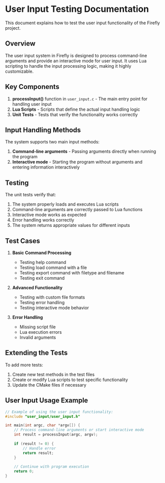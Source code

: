 # User Input Testing Documentation

This document explains how to test the user input functionality of the Firefly project.

## Overview

The user input system in Firefly is designed to process command-line arguments and provide an interactive mode for user input. It uses Lua scripting to handle the input processing logic, making it highly customizable.

## Key Components

1. **processInput()** function in `user_input.c` - The main entry point for handling user input
2. **Lua Scripts** - Scripts that define the actual input handling logic
3. **Unit Tests** - Tests that verify the functionality works correctly

## Input Handling Methods

The system supports two main input methods:

1. **Command-line arguments** - Passing arguments directly when running the program
2. **Interactive mode** - Starting the program without arguments and entering information interactively

## Testing

The unit tests verify that:

1. The system properly loads and executes Lua scripts
2. Command-line arguments are correctly passed to Lua functions
3. Interactive mode works as expected
4. Error handling works correctly
5. The system returns appropriate values for different inputs

## Test Cases

1. **Basic Command Processing**
   - Testing help command
   - Testing load command with a file
   - Testing export command with filetype and filename
   - Testing exit command

2. **Advanced Functionality**
   - Testing with custom file formats
   - Testing error handling
   - Testing interactive mode behavior

3. **Error Handling**
   - Missing script file
   - Lua execution errors
   - Invalid arguments

## Extending the Tests

To add more tests:

1. Create new test methods in the test files
2. Create or modify Lua scripts to test specific functionality
3. Update the CMake files if necessary

## User Input Usage Example

```c
// Example of using the user input functionality:
#include "user_input/user_input.h"

int main(int argc, char *argv[]) {
    // Process command-line arguments or start interactive mode
    int result = processInput(argc, argv);
    
    if (result != 0) {
        // Handle error
        return result;
    }
    
    // Continue with program execution
    return 0;
}
```
